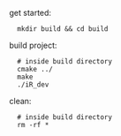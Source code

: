 get started:

```
  mkdir build && cd build
```

build project:
```
  # inside build directory
  cmake ../
  make
  ./iR_dev
```

clean:
```
  # inside build directory
  rm -rf * 
```

